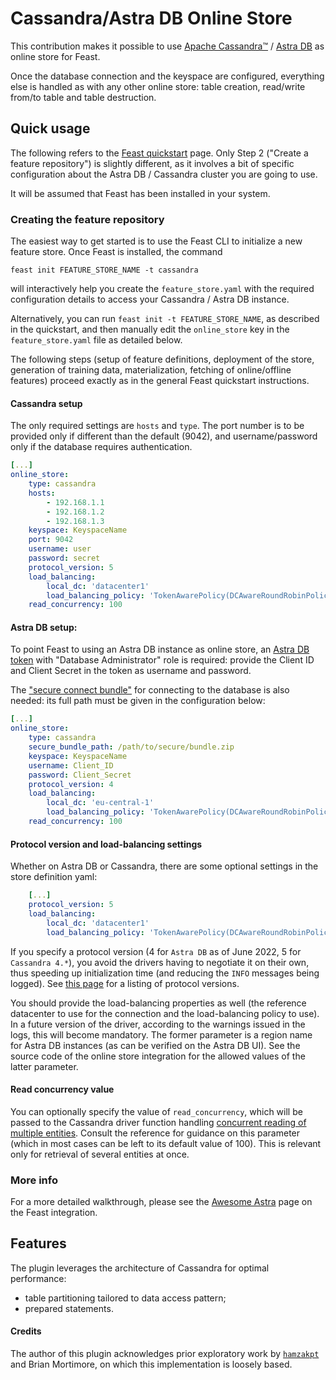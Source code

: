 # Cassandra/Astra DB Online Store

This contribution makes it possible to use [Apache Cassandra™](https://cassandra.apache.org) / 
[Astra DB](https://astra.datastax.com/) as online store for Feast.

Once the database connection and the keyspace are configured, everything else
is handled as with any other online store: table creation,
read/write from/to table and table destruction.

## Quick usage

The following refers to the [Feast quickstart](https://docs.feast.dev/getting-started/quickstart) page. Only
Step 2 ("Create a feature repository") is slightly different, as it involves
a bit of specific configuration about the Astra DB / Cassandra cluster you
are going to use.

It will be assumed that Feast has been installed in your system.

### Creating the feature repository

The easiest way to get started is to use the Feast CLI to initialize a new
feature store. Once Feast is installed, the command

```
feast init FEATURE_STORE_NAME -t cassandra
```

will interactively help you create the `feature_store.yaml` with the
required configuration details to access your Cassandra / Astra DB instance.

Alternatively, you can run `feast init -t FEATURE_STORE_NAME`, as described
in the quickstart, and then manually edit the `online_store` key in
the `feature_store.yaml` file as detailed below.

The following steps (setup of feature definitions, deployment of the store,
generation of training data, materialization, fetching of online/offline
features) proceed exactly as in the general Feast quickstart instructions.

#### Cassandra setup

The only required settings are `hosts` and `type`. The port number
is to be provided only if different than the default (9042),
and username/password only if the database requires authentication.

```yaml
[...]
online_store:
    type: cassandra
    hosts:
        - 192.168.1.1
        - 192.168.1.2
        - 192.168.1.3
    keyspace: KeyspaceName
    port: 9042                                                              # optional
    username: user                                                          # optional
    password: secret                                                        # optional
    protocol_version: 5                                                     # optional
    load_balancing:                                                         # optional
        local_dc: 'datacenter1'                                             # optional
        load_balancing_policy: 'TokenAwarePolicy(DCAwareRoundRobinPolicy)'  # optional
    read_concurrency: 100                                                   # optional
```

#### Astra DB setup:

To point Feast to using an Astra DB instance as online store, an 
[Astra DB token](https://awesome-astra.github.io/docs/pages/astra/create-token/#c-procedure)
with "Database Administrator" role is required: provide the Client ID and
Client Secret in the token as username and password.

The 
["secure connect bundle"](https://awesome-astra.github.io/docs/pages/astra/download-scb/#c-procedure)
for connecting to the database is also needed:
its full path must be given in the configuration below:

```yaml
[...]
online_store:
    type: cassandra
    secure_bundle_path: /path/to/secure/bundle.zip
    keyspace: KeyspaceName
    username: Client_ID
    password: Client_Secret
    protocol_version: 4                                                     # optional
    load_balancing:                                                         # optional
        local_dc: 'eu-central-1'                                            # optional
        load_balancing_policy: 'TokenAwarePolicy(DCAwareRoundRobinPolicy)'  # optional
    read_concurrency: 100                                                   # optional
```

#### Protocol version and load-balancing settings

Whether on Astra DB or Cassandra, there are some optional settings in the
store definition yaml:

```yaml
    [...]
    protocol_version: 5                                                     # optional
    load_balancing:                                                         # optional
        local_dc: 'datacenter1'                                             # optional
        load_balancing_policy: 'TokenAwarePolicy(DCAwareRoundRobinPolicy)'  # optional
```

If you specify a protocol version (4 for `Astra DB` as of June 2022, 5 for `Cassandra 4.*`),
you avoid the drivers having to negotiate it on their own, thus speeding up initialization
time (and reducing the `INFO` messages being logged). See [this page](https://docs.datastax.com/en/developer/python-driver/3.25/api/cassandra/#cassandra.ProtocolVersion) for a listing
of protocol versions.

You should provide the load-balancing properties as well (the reference datacenter
to use for the connection and the load-balancing policy to use). In a future version
of the driver, according to the warnings issued in the logs, this will become mandatory.
The former parameter is a region name for Astra DB instances (as can be verified on the Astra DB UI).
See the source code of the online store integration for the allowed values of
the latter parameter.

#### Read concurrency value

You can optionally specify the value of `read_concurrency`, which will be
passed to the Cassandra driver function handling
[concurrent reading of multiple entities](https://docs.datastax.com/en/developer/python-driver/3.25/api/cassandra/concurrent/#module-cassandra.concurrent).
Consult the reference for guidance on this parameter (which in most cases can be left to its default value of 100).
This is relevant only for retrieval of several entities at once.

### More info

For a more detailed walkthrough, please see the
[Awesome Astra](https://awesome-astra.github.io/docs/pages/tools/integration/feast/)
page on the Feast integration.

## Features

The plugin leverages the architecture of Cassandra for optimal performance:

- table partitioning tailored to data access pattern;
- prepared statements.

#### Credits

The author of this plugin acknowledges prior exploratory work by
[`hamzakpt`](https://github.com/hamzakpt) and Brian Mortimore,
on which this implementation is loosely based.
